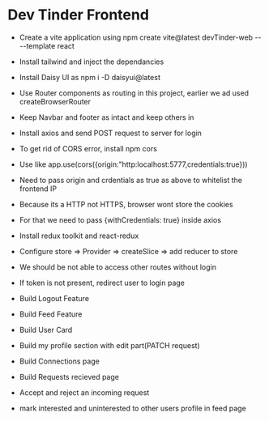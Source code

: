 # Dev Tinder Frontend

- Create a vite application using npm create vite@latest devTinder-web -- --template react
- Install tailwind and inject the dependancies
- Install Daisy UI as npm i -D daisyui@latest
- Use Router components as routing in this project, earlier we ad used createBrowserRouter
- Keep Navbar and footer as intact and keep others in <Outlet/>

- Install axios and send POST request to server for login
- To get rid of CORS error, install npm cors
- Use like app.use(cors({origin:"http:localhost:5777,credentials:true}))
- Need to pass origin and crdentials as true as above to whitelist the frontend IP
- Because its a HTTP not HTTPS, browser wont store the cookies
- For that we need to pass {withCredentials: true} inside axios
- Install redux toolkit and react-redux
- Configure store => Provider => createSlice => add reducer to store

- We should be not able to access other routes without login
- If token is not present, redirect user to login page
- Build Logout Feature
- Build Feed Feature
- Build User Card
- Build my profile section with edit part(PATCH request)
- Build Connections page
- Build Requests recieved page
- Accept and reject an incoming request
- mark interested and uninterested to other users profile in feed page